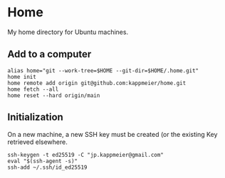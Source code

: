 # Home

My home directory for Ubuntu machines.

## Add to a computer

```
alias home="git --work-tree=$HOME --git-dir=$HOME/.home.git"
home init
home remote add origin git@github.com:kappmeier/home.git
home fetch --all
home reset --hard origin/main
```


## Initialization

On a new machine, a new SSH key must be created (or the existing Key retrieved
elsewhere.

```
ssh-keygen -t ed25519 -C "jp.kappmeier@gmail.com"
eval "$(ssh-agent -s)"
ssh-add ~/.ssh/id_ed25519
```

